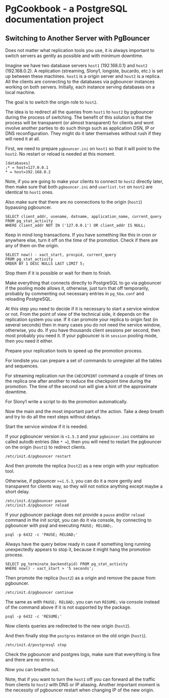 # PgCookbook - a PostgreSQL documentation project

## Switching to Another Server with PgBouncer

Does not matter what replication tools you use, it is always important
to switch servers as gently as possible and with minimum downtime.

Imagine we have two database servers `host1` (192.168.0.1) and `host2`
(192.168.0.2). A replication (streaming, Slony1, longiste, bucardo,
etc.) is set up between these machines. `host1` is a origin server and
`host2` is a replica. All the clients are connecting to the databases
via pgbouncer instances working on both servers. Initially, each
instance serving databases on a local machine.

The goal is to switch the origin role to `host2`.

The idea is to redirect all the queries from `host1` to `host2` by
pgbouncer during the process of switching. The benefit of this
solution is that the process will be transparent (or almost
transparent) for clients and wont involve another parties to do such
things such as application DSN, IP or DNS reconfiguration. They might
do it later themselves without rush if they will need it at all.

First, we need to prepare `pgbouncer.ini` on `host1` so that it will
point to the `host2`. No restart or reload is needed at this moment.

    [databases]
    ;* = host=127.0.0.1
    * = host=192.168.0.2

Note, if you are going to make your clients to connect to `host2`
directly later, then make sure that both `pgbouncer.ini` and
`userlist.txt` on `host2` are identical to `host1` ones. 

Also make sure that there are no connections to the origin (`host1`)
bypassing pgbouncer.

    SELECT client_addr, usename, datname, application_name, current_query 
    FROM pg_stat_activity
    WHERE client_addr NOT IN ('127.0.0.1') OR client_addr IS NULL;

Keep in mind long transactions. If you have something like this in
cron or anywhere else, turn it off on the time of the promotion. Check
if there are any of them on the origin.

    SELECT now() - xact_start, procpid, current_query
    FROM pg_stat_activity 
    ORDER BY 1 DESC NULLS LAST LIMIT 5;

Stop them if it is possible or wait for them to finish.

Make everything that connects directly to PostgreSQL to go via
pgbouncer if the pooling mode allows it, otherwise, just turn that
off temporarily, probably by commenting out necessary entries in
`pg_hba.conf` and reloading PostgreSQL.

At this step you need to decide if it is necessary to start a service
window or not. From the point of view of the technical side, it
depends on the replication system you use. If it can promote your
replica to origin fast (in several seconds) then in many cases you do
not need the service window, otherwise, you do. If you have thousands
client sessions per second, then most probably you need it. If your
pgbouncer is in `session` pooling mode, then you need it either.

Prepare your replication tools to speed up the promotion process.

For londiste you can prepare a set of commands to unregister all the
tables and sequences.

For streaming replication run the `CHECKPOINT` command a couple of
times on the replica one after another to reduce the checkpoint time
during the promotion. The time of the second run will give a hint of
the approximate downtime.

For Slony1 write a script to do the promotion automatically.

Now the main and the most important part of the action. Take a deep
breath and try to do all the next steps without delays.

Start the service window if it is needed.

If your pgbouncer version is `<1.5.3` and your `pgboincer.ini`
contains so called autodb entries (like `* =`), then you will need to
restart the pgbouncer on the origin (`host1`) to redirect clients.

    /etc/init.d/pgbouncer restart

And then promote the replica (`host2`) as a new origin with your
replication tool.

Otherwise, if pgbouncer `>=1.5.3`, you can do it a more gently and
transparent for clients way, so they will not notice anything except
maybe a short delay.

    /etc/init.d/pgbouncer pause
    /etc/init.d/pgbouncer reload

If your pgbouncer package does not provide a `pause` and/or `reload`
command in the init script, you can do it via console, by connecting
to pgbouncer with psql and executing `PAUSE; RELOAD;`.

    psql -p 6432 -c 'PAUSE; RELOAD;'

Always have the query below ready in case if something long running
unexpectedly appears to stop it, because it might hang the promotion
process.

    SELECT pg_terminate_backend(pid) FROM pg_stat_activity
    WHERE now() - xact_start > '5 seconds';

Then promote the replica (`host2`) as a origin and remove the pause from
pgbouncer.

    /etc/init.d/pgbouncer continue

The same as with `PAUSE; RELOAD;` you can run `RESUME;` via console
instead of the command above if it is not supported by the package.

    psql -p 6432 -c 'RESUME;'

Now clients queries are redirected to the new origin (`host2`).

And then finally stop the `postgres` instance on the old origin
(`host1`).

    /etc/init.d/postgresql stop

Check the pgbouncer and postgres logs, make sure that everything is
fine and there are no errors.

Now you can breathe out.

Note, that if you want to turn the `host1` off you can forward all the
traffic from clients to `host2` with DNS or IP aliasing. Another
important moment is the necessity of pgbouncer restart when changing
IP of the new origin.

